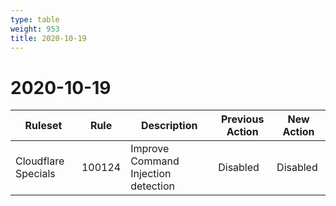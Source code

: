 ```yaml
---
type: table
weight: 953
title: 2020-10-19
---
```


# 2020-10-19

<TableWrap><table style="width: 100%">

<thead>
  <tr>
    <th>Ruleset</th>
    <th>Rule</th>
    <th>Description</th>
    <th>Previous Action</th>
    <th>New Action</th>
  </tr>
</thead>
<tbody>
  <tr>
    <td>Cloudflare Specials</td>
    <td>100124</td>
    <td>Improve Command Injection detection</td>
    <td>Disabled</td>
    <td>Disabled</td>
  </tr>
</tbody>

</table></TableWrap>
